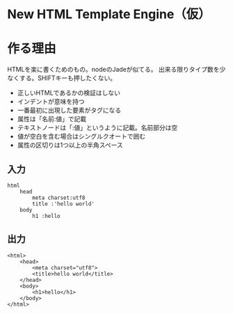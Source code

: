 New HTML Template Engine（仮）
============================

# 作る理由

HTMLを楽に書くためのもの。nodeのJadeが似てる。
出来る限りタイプ数を少なくする。SHIFTキーも押したくない。

- 正しいHTMLであるかの検証はしない
- インデントが意味を持つ
- 一番最初に出現した要素がタグになる
- 属性は「名前:値」で記載
- テキストノードは「:値」というように記載。名前部分は空
- 値が空白を含む場合はシングルクオートで囲む
- 属性の区切りは1つ以上の半角スペース

## 入力

```
html
	head
		meta charset:utf8
		title :'hello world'
	body
		h1 :hello
```

## 出力

```
<html>
	<head>
		<meta charset="utf8">
		<title>hello world</title>
	</head>
	<body>
		<h1>hello</h1>
	</body>
</html>
```
